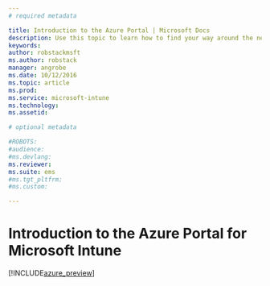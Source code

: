 ```yaml
---
# required metadata

title: Introduction to the Azure Portal | Microsoft Docs
description: Use this topic to learn how to find your way around the new portal for Microsoft Intune
keywords:
author: robstackmsftms.author: robstack
manager: angrobe
ms.date: 10/12/2016
ms.topic: article
ms.prod:
ms.service: microsoft-intune
ms.technology:
ms.assetid: 

# optional metadata

#ROBOTS:
#audience:
#ms.devlang:
ms.reviewer: 
ms.suite: ems
#ms.tgt_pltfrm:
#ms.custom:

---
```


# Introduction to the Azure Portal for Microsoft Intune


[!INCLUDE[azure_preview](/intune-azure/includes/azure_preview.md)]